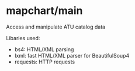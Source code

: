# mapchart/main
 Access and manipulate ATU catalog data

Libaries used:
 - bs4: HTML/XML parsing
 - lxml: fast HTML/XML parser for BeautifulSoup4
 - requests: HTTP requests